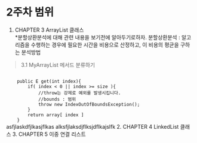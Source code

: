 # 2주차 범위 
1. CHAPTER 3 ArrayList 클래스      
    *분할상환분석에 대해 관련 내용을 보기전에 알아두기로하자.
    분할상환분석 : 알고리즘을 수행하는 경우에 필요한 시간을 비용으로 산정하고, 이 비용의 평균을 구하는 분석방법
> 3.1 MyArrayList 메서드 분류하기
<code>
    public E get(int index){
        if( index < 0 || index >= size ){
            //throw는 강제로 예외를 발생시킵니다.
            //bounds : 범위 
            throw new IndexOutOfBoundsException();
        }
        return array[ index ]
    }
</code>
   asfjlaskdfjlkasjflkas    
   alksfjlaksdjflksjdflkajslfk    
2. CHAPTER 4 LinkedList 클래스
3. CHAPTER 5 이중 연결 리스트